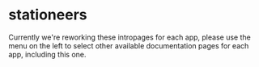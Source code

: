 # stationeers

Currently we're reworking these intropages for each app, please use the menu on the left to select other available documentation pages for each app, including this one.
